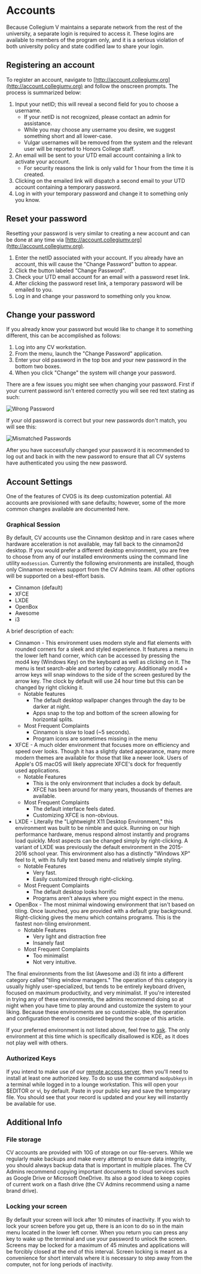 # Accounts

Because Collegium V maintains a separate network from the rest of the university, a separate login is required to access it.  These logins are available to members of the program only, and it is a serious violation of both university policy and state codified law to share your login.

## Registering an account

To register an account, navigate to [http://account.collegiumv.org](http://account.collegiumv.org) and follow the onscreen prompts.  The process is summarized below:

1. Input your netID; this will reveal a second field for you to choose a username.
    * If your netID is not recognized, please contact an admin for assistance.
    * While you may choose any username you desire, we suggest something short and all lower-case.
    * Vulgar usernames will be removed from the system and the relevant user will be reported to Honors College staff.
2. An email will be sent to your UTD email account containing a link to activate your account.
    * For security reasons the link is only valid for 1 hour from the time it is created.
3. Clicking on the emailed link will dispatch a second email to your UTD account containing a temporary password.
4. Log in with your temporary password and change it to something only you know.

## Reset your password

Resetting your password is very similar to creating a new account and can be done at any time via [http://account.collegiumv.org](http://account.collegiumv.org).

1. Enter the netID associated with your account.  If you already have an account, this will cause the "Change Password" button to appear.
2. Click the button labeled "Change Password".
3. Check your UTD email account for an email with a password reset link.
4. After clicking the password reset link, a temporary password will be emailed to you.
5. Log in and change your password to something only you know.

## Change your password

If you already know your password but would like to change it to something different, this can be accomplished as follows:

1. Log into any CV workstation.
2. From the menu, launch the "Change Password" application.
3. Enter your old password in the top box and your new password in the bottom two boxes.
4. When you click "Change" the system will change your password.

There are a few issues you might see when changing your password.  First if your current password isn't entered correctly you will see red text stating as such:

![Wrong Password](/img/cvos-account-wrong_password.png)

If your old password is correct but your new passwords don't match, you will see this:

![Mismatched Passwords](/img/cvos-account-mismatch_password.png)

After you have successfully changed your password it is recommended to log out and back in with the new password to ensure that all CV systems have authenticated you using the new password.

## Account Settings

One of the features of CVOS is its deep customization potential.  All accounts are provisioned with sane defaults; however, some of the more common changes available are documented here.

### Graphical Session

By default, CV accounts use the Cinnamon desktop and in rare cases where hardware acceleration is not available, may fall back to the cinnamon2d desktop.  If you would prefer a different desktop environment, you are free to choose from any of our installed environments using the command line utility `modsession`.  Currently the following environments are installed, though only Cinnamon receives support from the CV Admins team.  All other options will be supported on a best-effort basis.

* Cinnamon (default)
* XFCE
* LXDE
* OpenBox
* Awesome
* i3

A brief description of each:

* Cinnamon - This environment uses modern style and flat elements with rounded corners for a sleek and styled experience.  It features a menu in the lower left hand corner, which can be accessed by pressing the mod4 key (Windows Key) on the keyboard as well as clicking on it.  The menu is text search-able and sorted by category.  Additionally mod4 + arrow keys will snap windows to the side of the screen gestured by the arrow key.  The clock by default will use 24 hour time but this can be changed by right clicking it.
    * Notable features
        * The default desktop wallpaper changes through the day to be darker at night.
        * Apps snap to the top and bottom of the screen allowing for horizontal splits.
    * Most Frequent Complaints
        * Cinnamon is slow to load (~5 seconds).
        * Program icons are sometimes missing in the menu
* XFCE - A much older environment that focuses more on efficiency and speed over looks.  Though it has a slightly dated appearance, many more modern themes are available for those that like a newer look. Users of Apple's OS macOS will likely appreciate XFCE's dock for frequently used applications.
    * Notable Features
        * This is the only environment that includes a dock by default.
        * XFCE has been around for many years, thousands of themes are available.
    * Most Frequent Complaints
        * The default interface feels dated.
        * Customizing XFCE is non-obvious.
* LXDE - Literally the "Lightweight X11 Desktop Environment," this environment was built to be nimble and quick.  Running on our high performance hardware, menus respond almost instantly and programs load quickly.  Most aspects can be changed simply by right-clicking.  A variant of LXDE was previously the default environment in the 2015-2016 school year.  This environment also has a distinctly "Windows XP" feel to it, with its fully text based menu and relatively simple styling.
    * Notable Features
        * Very fast.
        * Easily customized through right-clicking.
    * Most Frequent Complaints
        * The default desktop looks horrific
        * Programs aren't always where you might expect in the menu.
* OpenBox - The most minimal windowing environment that isn't based on tiling.  Once launched, you are provided with a default gray background.  Right-clicking gives the menu which contains programs.  This is the fastest non-tiling environment.
    * Notable Features
        * Very light and distraction free
        * Insanely fast
    * Most Frequent Complaints
        * Too minimalist
        * Not very intuitive.

The final environments from the list (Awesome and i3) fit into a different category called "tiling window managers."  The operation of this category is usually highly user-specialized, but tends to be entirely keyboard driven, focused on maximum productivity, and very minimalist.  If you're interested in trying any of these environments, the admins recommend doing so at night when you have time to play around and customize the system to your liking.  Because these environments are so customize-able, the operation and configuration thereof is considered beyond the scope of this article.

If your preferred environment is not listed above, feel free to [ask](bugs-and-features.md#feature-requests).  The only environment at this time which is specifically disallowed is KDE, as it does not play well with others.

### Authorized Keys

If you intend to make use of our [remote access server](aux-services.md#irc-idle-host), then you'll need to install at least one authorized key.  To do so use the command `modpubkeys` in a terminal while logged in to a lounge workstation.  This will open your $EDITOR or vi, by default.  Paste in your public key and save the temporary file.  You should see that your record is updated and your key will instantly be available for use.

## Additional Info

### File storage

CV accounts are provided with 10G of storage on our file-servers.  While we regularly make backups and make every attempt to ensure data integrity, you should always backup data that is important in multiple places.  The CV Admins recommend copying important documents to cloud services such as Google Drive or Microsoft OneDrive.  Its also a good idea to keep copies of current work on a flash drive (the CV Admins recommend using a name brand drive).

### Locking your screen

By default your screen will lock after 10 minutes of inactivity.  If you wish to lock your screen before you get up, there is an icon to do so in the main menu located in the lower left corner.  When you return you can press any key to wake up the terminal and use your password to unlock the screen.  Screens may be locked for a maximum of 45 minutes and applications will be forcibly closed at the end of this interval.  Screen locking is meant as a convenience for short intervals where it is necessary to step away from the computer, not for long periods of inactivity.